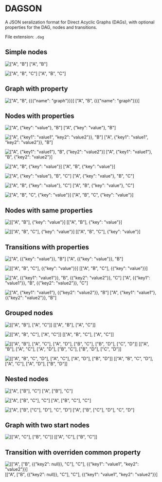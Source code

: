 # DAGSON
A JSON seralization format for Direct Acyclic Graphs (DAGs), with optional properties for the DAG, nodes and transitions.

File extension: `.dag`

## Simple nodes

![["A", "B"]](imgs/1.png)
["A", "B"]

![["A", "B", "C"]](imgs/2.png)
["A", "B", "C"]

## Graph with property

![["A", "B", {{{"name": "graph"}}}]](imgs/3.png)
["A", "B", {{{"name": "graph"}}}]

## Nodes with properties

![["A", {"key": "value"}, "B"]](imgs/4.png)
["A", {"key": "value"}, "B"]

![["A", {"key1": "value1", "key2": "value2"}}, "B"]](imgs/5.png)
["A", {"key1": "value1", "key2": "value2"}}, "B"]

![["A", {"key1": "value1"}, "B", {"key2": "value2"}]](imgs/6.png)
["A", {"key1": "value1"}, "B", {"key2": "value2"}]

![["A", "B", {"key": "value"}]](imgs/7.png)
["A", "B", {"key": "value"}]

![["A", {"key": "value"}, "B", "C"]](imgs/8.png)
["A", {"key": "value"}, "B", "C"]

![["A", "B", {"key": "value"}, "C"]](imgs/9.png)
["A", "B", {"key": "value"}, "C"]

![["A", "B", "C", {"key": "value"}]](imgs/10.png)
["A", "B", "C", {"key": "value"}]

## Nodes with same properties

![[["A", "B"], {"key": "value"}]](imgs/11.png)
[["A", "B"], {"key": "value"}]

![[["A", "B", "C"], {"key": "value"}]](imgs/12.png)
[["A", "B", "C"], {"key": "value"}]

## Transitions with properties

![["A", {{"key": "value"}}, "B"]](imgs/13.png)
["A", {{"key": "value"}}, "B"]

![[["A", "B", "C"], {{"key": "value"}}]](imgs/14.png)
[["A", "B", "C"], {{"key": "value"}}]

![["A", {{"key1": "value1"}}, "B", {{"key2": "value2"}}, "C"]](imgs/15.png)
["A", {{"key1": "value1"}}, "B", {{"key2": "value2"}}, "C"]

![["A", {"key1": "value1"}, {{"key2": "value2"}}, "B"]](imgs/16.png)
["A", {"key1": "value1"}, {{"key2": "value2"}}, "B"]

## Grouped nodes

![[["A", "B"], ["A", "C"]]](imgs/17.png)
[["A", "B"], ["A", "C"]]

![[["A", "B", "C"], ["A", "C"]]](imgs/18.png)
[["A", "B", "C"], ["A", "C"]]

![[["A", "B"], ["A", "C"], ["A", "D"], ["B", "C"], ["B", "D"], ["C", "D"]]](imgs/19.png)
[["A", "B"], ["A", "C"], ["A", "D"], ["B", "C"], ["B", "D"], ["C", "D"]]

![[["A", "B", "C", "D"], ["A", "C"], ["A", "D"], ["B", "D"]]](imgs/20.png)
[["A", "B", "C", "D"], ["A", "C"], ["A", "D"], ["B", "D"]]

## Nested nodes

![["A", ["B"], "C"]](imgs/21.png)
["A", ["B"], "C"]

![["A", ["B", "C"], "C"]](imgs/22.png)
["A", ["B", "C"], "C"]

![["A", ["B", ["C"], "D"], "C", "D"]](imgs/23.png)
["A", ["B", ["C"], "D"], "C", "D"]

## Graph with two start nodes

![[["A", "C"], ["B", "C"]]](imgs/24.png)
[["A", "C"], ["B", "C"]]

## Transition with overriden common property

![[["A", ["B", {{"key2": null}}, "C"], "C"], {{"key1": "value1", "key2": "value2"}}]](imgs/25.png)
[["A", ["B", {{"key2": null}}, "C"], "C"], {{"key1": "value1", "key2": "value2"}}]
